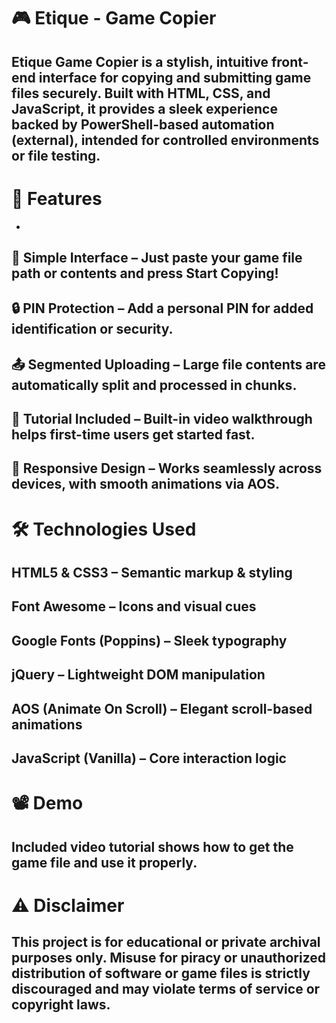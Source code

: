 # 🎮 Etique - Game Copier
## Etique Game Copier is a stylish, intuitive front-end interface for copying and submitting game files securely. Built with HTML, CSS, and JavaScript, it provides a sleek experience backed by PowerShell-based automation (external), intended for controlled environments or file testing.

# 🚀 Features
-
## 🔗 Simple Interface – Just paste your game file path or contents and press Start Copying!
## 🔒 PIN Protection – Add a personal PIN for added identification or security.
## 📤 Segmented Uploading – Large file contents are automatically split and processed in chunks.
## 🎥 Tutorial Included – Built-in video walkthrough helps first-time users get started fast.
## 📱 Responsive Design – Works seamlessly across devices, with smooth animations via AOS.

# 🛠️ Technologies Used
## HTML5 & CSS3 – Semantic markup & styling
## Font Awesome – Icons and visual cues
## Google Fonts (Poppins) – Sleek typography
## jQuery – Lightweight DOM manipulation
## AOS (Animate On Scroll) – Elegant scroll-based animations
## JavaScript (Vanilla) – Core interaction logic

# 📽️ Demo
## Included video tutorial shows how to get the game file and use it properly.

# ⚠️ Disclaimer
## This project is for educational or private archival purposes only. Misuse for piracy or unauthorized distribution of software or game files is strictly discouraged and may violate terms of service or copyright laws.
